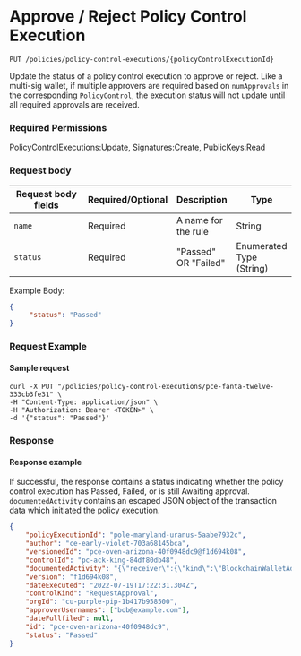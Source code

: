 # Approve / Reject Policy Control Execution

`PUT /policies/policy-control-executions/{policyControlExecutionId}`

Update the status of a policy control execution to approve or reject.  Like a multi-sig wallet, if multiple approvers are required based on `numApprovals` in the corresponding `PolicyControl`,  the execution status will not update until all required approvals are received.

### Required Permissions <a href="#scopes" id="scopes"></a>

PolicyControlExecutions:Update, Signatures:Create, PublicKeys:Read

### Request body <a href="#request-body" id="request-body"></a>

<table><thead><tr><th width="217">Request body fields</th><th width="113">Required/Optional</th><th>Description</th><th>Type</th></tr></thead><tbody><tr><td><code>name</code></td><td>Required</td><td>A name for the rule</td><td>String</td></tr><tr><td><code>status</code></td><td>Required</td><td>"Passed" OR "Failed"</td><td>Enumerated Type (String)</td></tr></tbody></table>

Example Body:

```json
{
     "status": "Passed"
}
```

### Request Example <a href="#request-example.1" id="request-example.1"></a>

#### Sample request <a href="#sample-request" id="sample-request"></a>

```shell
curl -X PUT "/policies/policy-control-executions/pce-fanta-twelve-333cb3fe31" \
-H "Content-Type: application/json" \
-H "Authorization: Bearer <TOKEN>" \
-d '{"status": "Passed"}'
```

### Response <a href="#response" id="response"></a>

#### Response example <a href="#response-example" id="response-example"></a>

If successful, the response contains a status indicating whether the policy control execution has Passed, Failed, or is still Awaiting approval.    `documentedActivity` contains an escaped JSON object of the transaction data which initiated the policy execution.&#x20;

```json
{
    "policyExecutionId": "pole-maryland-uranus-5aabe7932c",
    "author": "ce-early-violet-703a68145bca",
    "versionedId": "pce-oven-arizona-40f0948dc9@f1d694k08",
    "controlId": "pc-ack-king-84df80db48",
    "documentedActivity": "{\"receiver\":{\"kind\":\"BlockchainWalletAddress\",\"address\":\"5GZVcXPsJhJtJyQf3qVLw4kYi9KUV2SjNQS6PhyhjgV7\"},\"assetSymbol\":\"SOL\",\"amount\":\"0.1\",\"note\":\"TEST-amount-3-1658251350817\",\"assetAccountId\":\"aa-muppet-crazy-b2fa6ab7a8\",\"initiator\":{\"kind\":\"Employee\",\"orgId\":\"cu-purple-pip-1b417b958500\",\"employeeId\":\"ce-early-violet-703a68145bca\"},\"status\":\"Initiated\",\"dateCreated\":\"2022-07-19T17:22:30.962Z\",\"orgId\":\"cu-purple-pip-1b417b958500\",\"receiverAddress\":\"5GZVcXPsJhJtJyQf3qVLw4kYi9KUV2SjNQS6PhyhjgV7\",\"id\":\"pa-black-island-56a129c84f\"}",
    "version": "f1d694k08",
    "dateExecuted": "2022-07-19T17:22:31.304Z",
    "controlKind": "RequestApproval",
    "orgId": "cu-purple-pip-1b417b958500",
    "approverUsernames": ["bob@example.com"],
    "dateFullfiled": null,
    "id": "pce-oven-arizona-40f0948dc9",
    "status": "Passed"
}
```
